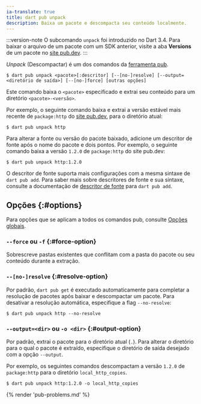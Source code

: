 ```yaml
---
ia-translate: true
title: dart pub unpack
description: Baixa um pacote e descompacta seu conteúdo localmente.
---
```


:::version-note
O subcomando `unpack` foi introduzido no Dart 3.4.
Para baixar o arquivo de um pacote com um SDK anterior,
visite a aba **Versions** de um pacote no [site pub.dev]({{site.pub}}).
:::

_Unpack_ (Descompactar) é um dos comandos da [ferramenta pub](/tools/pub/cmd).

```plaintext
$ dart pub unpack <pacote>[:descritor] [--[no-]resolve] [--output=<diretório de saída>] [--[no-]force] [outras opções]
```

Este comando baixa o `<pacote>` especificado e
extrai seu conteúdo para um diretório `<pacote>-<versão>`.

Por exemplo, o seguinte comando baixa e extrai a
versão estável mais recente de `package:http` do [site pub.dev]({{site.pub}}),
para o diretório atual:

```console
$ dart pub unpack http
```

Para alterar a fonte ou versão do pacote baixado,
adicione um descritor de fonte após o nome do pacote e dois pontos.
Por exemplo, o seguinte comando baixa a versão `1.2.0`
de `package:http` do site pub.dev:

```console
$ dart pub unpack http:1.2.0
```

O descritor de fonte suporta mais configurações
com a mesma sintaxe de `dart pub add`.
Para saber mais sobre descritores de fonte e sua sintaxe, consulte a
documentação de [descritor de fonte][] para `dart pub add`.

[descritor de fonte]: /tools/pub/cmd/pub-add#source-descriptor

## Opções {:#options}

Para opções que se aplicam a todos os comandos pub, consulte
[Opções globais](/tools/pub/cmd#global-options).

### `--force` ou `-f` {:#force-option}

Sobrescreve pastas existentes que conflitam
com a pasta do pacote ou seu conteúdo durante a extração.

### `--[no-]resolve` {:#resolve-option}

Por padrão, `dart pub get` é executado automaticamente para completar
a resolução de pacotes após baixar e descompactar um pacote.
Para desativar a resolução automática,
especifique a flag `--no-resolve`:

```console
$ dart pub unpack http --no-resolve
```

### `--output=<dir>` ou `-o <dir>` {:#output-option}

Por padrão, extrai o pacote para o diretório atual (`.`).
Para alterar o diretório para o qual o pacote é extraído,
especifique o diretório de saída desejado com a opção `--output`.

Por exemplo, os seguintes comandos descompactam a
versão `1.2.0` de `package:http` para o diretório `local_http_copies`.

```console
$ dart pub unpack http:1.2.0 -o local_http_copies
```


{% render 'pub-problems.md' %}